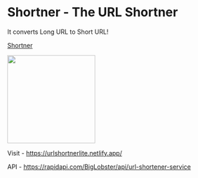 # Shortner - The URL Shortner

It converts Long URL to Short URL!

[Shortner](https://user-images.githubusercontent.com/41651784/199555001-bedd6f43-86aa-4864-a072-fb316196b601.png)

<img width="200" src="https://user-images.githubusercontent.com/41651784/199555001-bedd6f43-86aa-4864-a072-fb316196b601.png"/>

Visit - https://urlshortnerlite.netlify.app/

API - https://rapidapi.com/BigLobster/api/url-shortener-service
